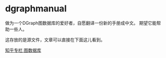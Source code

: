 # dgraphmanual

做为一个DGraph图数据库的爱好者，自愿翻译一份新的手册成中文。
期望它能帮助一些人。

这存放的是源文件，文章可以直接在下面这儿看到。

[知乎专栏 图数据库](https://zhuanlan.zhihu.com/c_1222911919302107136)